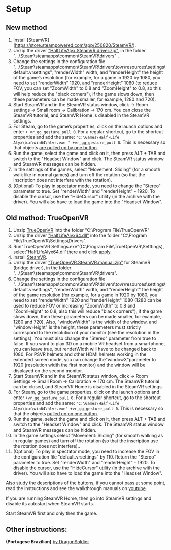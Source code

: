 ﻿# Setup
## New method
1. Install [SteamVR] (https://store.steampowered.com/app/250820/SteamVR/).
2. Unzip the driver ["HalfLifeAlyx.SteamVR.driver.zip"](https://github.com/r57zone/Half-Life-Alyx-novr/releases), in the folder "...\Steam\steamapps\common\SteamVR\drivers" .
3. Change the settings in the configuration file "...\Steam\steamapps\common\SteamVR\drivers\tovr\resources\settings\default.vrsettings", "renderWidth" width, and "renderHeight" the height of the game’s resolution (for example, for a game in 1920 by 1080, you need to set "renderWidth" 1920, and "renderHeight" 1080 (to reduce FOV, you can set "ZoomWidth" to 0.8 and "ZoomHeight" to 0.8, so this will help reduce the "black corners"), if the game slows down, then these parameters can be made smaller, for example, 1280 and 720).
4. Start SteamVR and in the SteamVR status window, click -> Room settings -> Small room -> Calibration -> 170 cm. You can close the SteamVR tutorial, and SteamVR Home is disabled in the SteamVR settings.
5. For Steam, go to the game’s properties, click on the launch options and enter `+ vr_gg_gesture_pull 0`. For a regular shortcut, go to the shortcut properties and add the same: `"C:\Games\Half-Life Alyx\bin\win64\hlvr.exe " +vr_gg_gesture_pull 0`. This is necessary so that objects [are pulled up by one button](https://youtu.be/RWQbwlXjtjI).
6. Run the game, select the game and click on it, then press ALT + TAB and switch to the "Headset Window" and click. The SteamVR status window and SteamVR messages can be hidden.
7. In the settings of the games, select "Movement: Sliding" (for a smooth walk like in normal games) and turn off the rotation (so that the inscription does not interfere with the rotation).
8. (Optional) To play in spectator mode, you need to change the "Stereo" parameter to true. Set "renderWidth" and "renderHeight" - 1920. To disable the cursor, use the "HideCursor" utility (in the archive with the driver). You will also have to load the game into the "Headset Window".

## Old method: TrueOpenVR
1. Unzip [TrueOpenVR](https://github.com/TrueOpenVR/TrueOpenVR-Core/releases) into the folder "C:\Program File\TrueOpenVR"
2. Unzip the driver ["HalfLifeAlyx64.dll"](https://github.com/r57zone/Half-Life-Alyx-novr/releases) into the folder "C:\Program File\TrueOpenVR\Settings\Drivers".
3. Run"TrueOpenVR Settings.exe"(C:\Program File\TrueOpenVR\Setttings), select"HalfLifeAlyx64.dll"there and click apply.
4. Install [SteamVR](https://store.steampowered.com/app/250820/SteamVR/).
5. Unzip the driver ["TrueOpenVR.SteamVR.manual.zip"](https://github.com/TrueOpenVR/SteamVR-TrueOpenVR/releases) for SteamVR (bridge driver), in the folder "...\Steam\steamapps\common\SteamVR\drivers".
6. Change the settings in the configuration file "...\Steam\steamapps\common\SteamVR\drivers\tovr\resources\settings\default.vrsettings", "renderWidth" width, and "renderHeight" the height of the game resolution (for example, for a game in 1920 by 1080, you need to set "renderWidth" 1920 and "renderHeight" 1080 (1280 can be used to reduce FOV or increasing "ZoomWidth" to 0.8 and "ZoomHeight" to 0.8, also this will reduce "black corners"), if the game slows down, then these parameters can be made smaller, for example, 1280 and 720). Also, "windowWidth" is the width of the window, and "windowHeight" is the height, these parameters must strictly correspond to the resolution of your monitor (see the resolution in the settings). You must also change the "Stereo" parameter from true to false. If you want to play 3D on a mobile VR headset from a smartphone, you can leave true, but renderWidth will have to be changed back to 1080. For PSVR helmets and other HDMI helmets working in the extended screen mode, you can change the"windowX"parameter to 1920 (resolution width the first monitor) and the window will be displayed on the second monitor.
7. Start SteamVR and in the SteamVR status window, click -> Room Settings -> Small Room -> Calibration -> 170 cm. The SteamVR tutorial can be closed, and SteamVR Home is disabled in the SteamVR settings.
8. For Steam, go to the game properties, click on the launch options and enter `+vr_gg_gesture_pull 0`. For a regular shortcut, go to the shortcut properties and add the same: `"C:\Games\Half-Life Alyx\bin\win64\hlvr.exe" +vr_gg_gesture_pull 0`. This is necessary so that the objects [pulled up on one button](https://youtu.be/RWQbwlXjtjI).
9. Run the game, select the game and click on it, then press ALT + TAB and switch to the "Headset Window" and click. The SteamVR status window and SteamVR messages can be hidden.
10. In the game settings select "Movement: Sliding" (for smooth walking as in regular games) and turn off the rotation (so that the inscription use the rotation does not interfere)..
11. (Optional) To play in spectator mode, you need to increase the FOV in the configuration file "default.vrsettings" by 110. Return the "Stereo" parameter to true. Set "renderWidth" and "renderHeight" - 1920. To disable the cursor, use the "HideCursor" utility (in the archive with the driver). You will also have to load the game into the "Headset Window".

Also study the descriptions of the buttons, if you cannot pass at some point, read the instructions and see the walkthrough manuals on [youtube](https://www.youtube.com/channel/UCcuoRRWRvb7xUuMzrEqCZ5w).


If you are running SteamVR Home, then go into SteamVR settings and disable its autostart when SteamVR starts.



Start SteamVR first and only then the game.

## Other instructions:

**(Portugese Brazilian)** [by DragonSoldier](https://youtu.be/YQ0EpmVl4Qc)